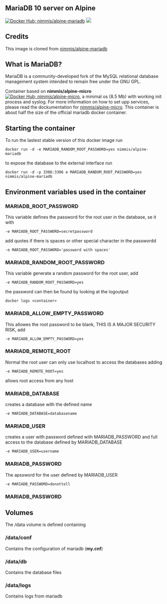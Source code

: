 ## MariaDB 10 server on Alpine

[![Docker Hub; nimmis/alpine-mariadb](https://images.microbadger.com/badges/image/nimmis/alpine-mariadb.svg)](https://registry.hub.docker.com/u/nimmis/alpine-mariadb)
[![](https://images.microbadger.com/badges/image/wrightie/alpine-mariadb.svg)](https://microbadger.com/images/wrightie/alpine-mariadb "Get your own image badge on microbadger.com")

## Credits

This image is cloned from [nimmis/alpine-mariadb](https://hub.docker.com/r/nimmis/alpine-mariadb/)

## What is MariaDB?

MariaDB is a community-developed fork of the MySQL relational database management system intended to remain free under the GNU GPL.


Container based on **nimmis/alpine-micro** [![Docker Hub; nimmis/alpine-micro](https://images.microbadger.com/badges/image/nimmis/alpine-micro.svg)](https://registry.hub.docker.com/u/nimmis/alpine-micro), a minimal os (8.5 Mb)  with working init process and syslog. For more information on how to set upp services, please read the dockumentation for [nimmis/alpine-micro](https://registry.hub.docker.com/u/nimmis/alpine-micro). This container is about half the size of the official mariadb docker container.


## Starting the container

To run the lastest stable version of this docker image run

	docker run -d -e MARIADB_RANDOM_ROOT_PASSWORD=yes nimmis/alpine-mariadb

to expose the database to the external interface run

	docker run -d -p 3306:3306 e MARIADB_RANDOM_ROOT_PASSWORD=yes nimmis/alpine-mariadb

## Environment variables used in the container

### MARIADB_ROOT_PASSWORD
This variable defines the password for the root user in the database, se it with

	-e MARIADB_ROOT_PASSWORD=secretpassword

add quotes if there is spaces or other special character in the passwordd

	-e MARIADB_ROOT_PASSWORD='password with spaces'

### MARIADB_RANDOM_ROOT_PASSWORD
This variable generate a random password for the root user, add 

	-e MARIADB_RANDOM_ROOT_PASSWORD=yes

the password can then be found by looking at the logoutput

	docker logs <container>

### MARIADB_ALLOW_EMPTY_PASSWORD
This allowes the root password to be blank, THIS IS A MAJOR SECURITY RISK, add

	-e MARIADB_ALLOW_EMPTY_PASSWORD=yes

### MARIADB_REMOTE_ROOT
Normal the root user can only use localhost to access the databases adding

	-e MARIADB_REMOTE_ROOT=yes

allows root access from any host

### MARIADB_DATABASE
creates a database with the defined name

	-e MARIADB_DATABASE=databasename

### MARIADB_USER
creates a user with password defined with MARIADB_PASSWORD and full access to the database defined by MARIADB_DATABASE

	-e MARIADB_USER=username

### MARIADB_PASSWORD
The apssword for the user defined by MARIADB_USER

	-e MARIADB_PASSWORD=donottell


### MARIADB_PASSWORD

## Volumes

The /data volume is defined containing

### /data/conf

Contains the configuration of mariadb (**my.cnf**)

### /data/db

Contains the database files

### /data/logs

Contains logs from mariadb
<!--stackedit_data:
eyJoaXN0b3J5IjpbMTgyMjcyNzUxM119
-->